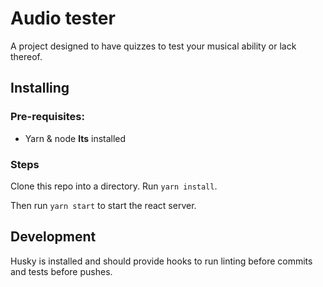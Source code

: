 # Audio tester

A project designed to have quizzes to test your musical ability or lack thereof.

## Installing

### Pre-requisites:
- Yarn & node **lts** installed

### Steps
Clone this repo into a directory. Run `yarn install`.

Then run `yarn start` to start the react server.

## Development

Husky is installed and should provide hooks to run linting before commits and tests before pushes.
